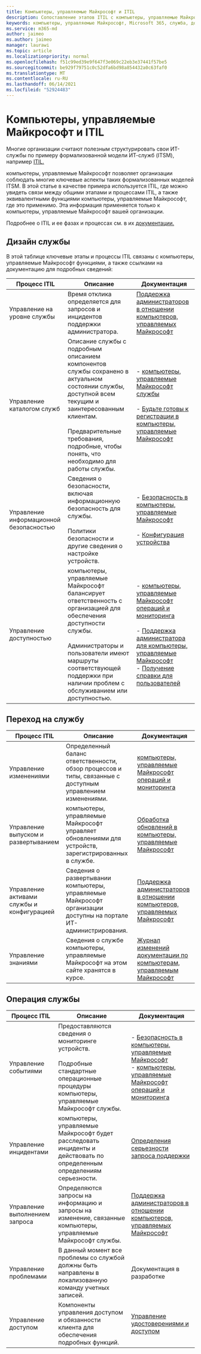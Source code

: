 ```yaml
---
title: Компьютеры, управляемые Майкрософт и ITIL
description: Сопоставление этапов ITIL с компьютеры, управляемые Майкрософт и статьями
keywords: компьютеры, управляемые Майкрософт, Microsoft 365, служба, документация, ITISM
ms.service: m365-md
author: jaimeo
ms.author: jaimeo
manager: laurawi
ms.topic: article
ms.localizationpriority: normal
ms.openlocfilehash: f51c99ed39e9f647f3e069c22eb3e37441f57be5
ms.sourcegitcommit: be929f79751c0c52dfa6bd98a854432a0c63faf0
ms.translationtype: MT
ms.contentlocale: ru-RU
ms.lasthandoff: 06/14/2021
ms.locfileid: "52924483"
---
```

# <a name="microsoft-managed-desktop-and-itil"></a>Компьютеры, управляемые Майкрософт и ITIL

Многие организации считают полезным структурировать свои ИТ-службы по примеру формализованной модели ИТ-служб (ITSM), например [ITIL.](https://www.axelos.com/best-practice-solutions/itil) 

компьютеры, управляемые Майкрософт позволяет организации соблюдать многие ключевые аспекты таких формализованных моделей ITSM. В этой статье в качестве примера используется ITIL, где можно увидеть связи между общими этапами и процессами ITIL, а также эквивалентными функциями компьютеры, управляемые Майкрософт, где это применимо. Эта информация применяется только к компьютеры, управляемые Майкрософт вашей организации.

Подробнее о ITIL и ее фазах и процессах см. в их [документации.](https://www.axelos.com/best-practice-solutions/itil)


## <a name="service-design"></a>Дизайн службы

В этой таблице ключевые этапы и процессы ITIL связаны с компьютеры, управляемые Майкрософт функциями, а также ссылками на документацию для подробных сведений:



|Процесс ITIL |Описание  |Документация |
|---------|---------|---------|
|Управление на уровне службы     | Время отклика определяется для запросов и инцидентов поддержки администратора.  |  [Поддержка администраторов в отношении компьютеров, управляемых Майкрософт](working-with-managed-desktop/admin-support.md)  |
|Управление каталогом служб     | Описание службы с подробным описанием компонентов службы сохранено в актуальном состоянии службы, доступной всем текущим и заинтересованным клиентам.<br><br>Предварительные требования, подробные, чтобы понять, что необходимо для работы службы.  | - [компьютеры, управляемые Майкрософт службы](service-description/index.md)<br><br>- [Будьте готовы к регистрации в компьютеры, управляемые Майкрософт](get-ready/index.md)  |
|Управление информационной безопасностью     | Сведения о безопасности, включая информационную безопасность для службы.<br><br> Политики безопасности и другие сведения о настройке устройств.   | - [Безопасность в компьютеры, управляемые Майкрософт](service-description/security.md)<br><br>- [Конфигурация устройства](service-description/device-policies.md)  |
|Управление доступностью     |  компьютеры, управляемые Майкрософт балансирует ответственность с организацией для обеспечения доступности службы.<br><br>Администраторы и пользователи имеют маршруты соответствующей поддержки при наличии проблем с обслуживанием или доступностью. | - [компьютеры, управляемые Майкрософт операций и мониторинга](service-description/operations-and-monitoring.md)<br><br>- [Поддержка администратора для компьютеры, управляемые Майкрософт](working-with-managed-desktop/admin-support.md)<br>- [Получение справки для пользователей](working-with-managed-desktop/end-user-support.md)  |



## <a name="service-transition"></a>Переход на службу


|Процесс ITIL |Описание  |Документация |
|---------|---------|---------|
|Управление изменениями     | Определенный баланс ответственности, обзор процессов и типы, связанные с доступным управлением изменениями.  | [компьютеры, управляемые Майкрософт операций и мониторинга](service-description/operations-and-monitoring.md#change-management) |
|Управление выпуском и развертыванием     |  компьютеры, управляемые Майкрософт управляет обновлениями для устройств, зарегистрированных в службе.  | [Обработка обновлений в компьютеры, управляемые Майкрософт](service-description/updates.md)        |
|Управление активами службы и конфигурацией     | Сведения о развертывании компьютеры, управляемые Майкрософт организации доступны на портале ИТ-администрирования.  | [Поддержка администраторов в отношении компьютеров, управляемых Майкрософт](working-with-managed-desktop/admin-support.md) |
|Управление знаниями     | Сведения о службе компьютеры, управляемые Майкрософт на этом сайте хранятся в курсе.   | [Журнал изменений документации по компьютерам, управляемым Майкрософт](change-history-managed-desktop.md)        |



## <a name="service-operation"></a>Операция службы


|Процесс ITIL |Описание  |Документация  |
|---------|---------|---------|
|Управление событиями     |  Предоставляются сведения о мониторинге устройств.<br><br>Подробные стандартные операционные процедуры компьютеры, управляемые Майкрософт службы. |  - [Безопасность в компьютеры, управляемые Майкрософт](service-description/security.md)<br>- [компьютеры, управляемые Майкрософт операций и мониторинга](service-description/operations-and-monitoring.md)       |
|Управление инцидентами  | компьютеры, управляемые Майкрософт будет расследовать инциденты и действовать по определенным определениям серьезности.  |  [Определения серьезности запроса поддержки](working-with-managed-desktop/admin-support.md#support-request-severity-definitions)       |
|Управление выполнением запроса     |  Определяются запросы на информацию и запросы на изменение, связанные компьютеры, управляемые Майкрософт службы.         |[Поддержка администраторов в отношении компьютеров, управляемых Майкрософт](working-with-managed-desktop/admin-support.md)         |
|Управление проблемами     | В данный момент все проблемы со службой должны быть направлены в локализованную команду учетных записей. | Документация в разработке |
|Управление доступом     | Компоненты управления доступом и обязанности клиента для обеспечения подробных функций.  | [Управление удостоверениями и доступом](service-description/security.md#identity-and-access-management)        |
